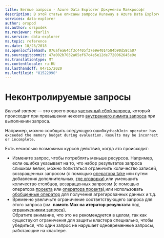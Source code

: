 ```yaml
---
title: Беглые запросы - Azure Data Explorer Документы Майкрософт
description: В этой статье описаны запросы Runaway в Azure Data Explorer.
services: data-explorer
author: orspod
ms.author: orspodek
ms.reviewer: rkarlin
ms.service: data-explorer
ms.topic: reference
ms.date: 10/23/2018
ms.openlocfilehash: 076afea64cf3c4405f37e9e4014584b90d58ca07
ms.sourcegitcommit: 47a002b7032a05ef67c4e5e12de7720062645e9e
ms.translationtype: MT
ms.contentlocale: ru-RU
ms.lasthandoff: 04/15/2020
ms.locfileid: "81522990"
---
```

# <a name="runaway-queries"></a>Неконтролируемые запросы

*Беглый запрос* — это своего рода [частичный сбой запроса,](partialqueryfailures.md) который происходит при превышении некоего [внутреннего лимита запроса](querylimits.md) при выполнении запроса.

Например, можно сообщить следующую ошибку:`HashJoin operator has exceeded the memory budget during evaluation. Results may be incorrect or incomplete.`

Есть несколько возможных курсов действий, когда это происходит:
* Измените запрос, чтобы потреблять меньше ресурсов. Например, если ошибка указывает на то, что набор результатов запроса слишком велик, можно попытаться ограничить количество записей, возвращенных запросом (с помощью [оператора take](../query/takeoperator.md) или путем добавления дополнительных, [где оговорки),](../query/whereoperator.md)или уменьшить количество столбцов, возвращенных запросом (с помощью оператора [проекта](../query/projectoperator.md) или [оператора проекта),](../query/projectawayoperator.md)или использовать [обобщенные оператор](../query/summarizeoperator.md) для получения агрегированных данных и т.д.
* Временно увеличьте ограничение соответствующего запроса для этого запроса (см. **память Max на итератор результата** под [ограничениями запроса).](querylimits.md)  
  Обратите внимание, что это не рекомендуется в целом, так как существуют ограничения для защиты кластера специально, чтобы убедиться, что один запрос не нарушает одновременные запросы, работающие на кластере.
  
  
  